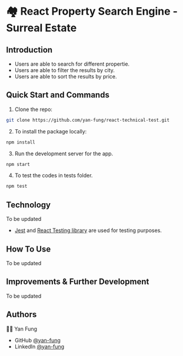 # 🏘️ React Property Search Engine - Surreal Estate

## Introduction
- Users are able to search for different propertie.
- Users are able to filter the results by city.
- Users are able to sort the results by price.

## Quick Start and Commands

1. Clone the repo:

```bash
git clone https://github.com/yan-fung/react-technical-test.git
```

2. To install the package locally:

```bash
npm install
```

3. Run the development server for the app.

```bash
npm start
```

4. To test the codes in tests folder. 

```bash
npm test
```

## Technology
To be updated
- [Jest](https://jestjs.io/docs/getting-started) and [React Testing library](https://testing-library.com/docs/react-testing-library/intro/) are used for testing purposes.


## How To Use
To be updated

## Improvements & Further Development
To be updated

## Authors
🧑‍🚀 Yan Fung
- GitHub [@yan-fung](https://github.com/yan-fung)
- LinkedIn [@yan-fung](https://www.linkedin.com/in/yan-fung-4082401a4/)
